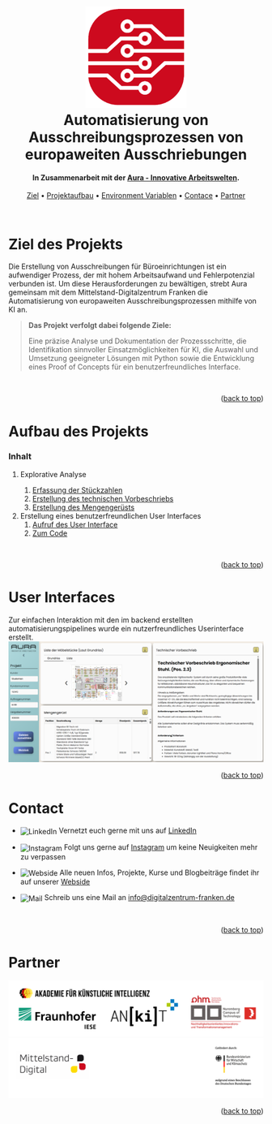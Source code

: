 <a id="readme-top"></a>

<!-- PROJECT LOGO AND TITLE-->
<h1 align="center">
  <br>
  <a href="https://github.com/fmaag/MDZ_Usecase/tree/main"><img src="images/MD_Logo.png" alt="Markdownify" width="200"></a>
  <br>
  Automatisierung von Ausschreibungsprozessen von europaweiten Ausschriebungen
  <br>
</h1>
<h4 align="center">In Zusammenarbeit mit der <a href="https://aura-gmbh.de/" target="_blank">Aura - Innovative Arbeitswelten</a>.</h4>

<!-- TABLE OF CONTENTS -->
<p align="center">
  <a href="#ziel-des-Projekts">Ziel</a> •
  <a href="#Projektaufbau">Projektaufbau</a> •
  <a href="#Projektaufbau">Environment Variablen</a> •
  <a href="#contact">Contace</a> •
  <a href="#partner">Partner</a>
</p>



<br />

<!-- ZIEL DES PROJEKTS -->
<h1>Ziel des Projekts</h1>

Die Erstellung von Ausschreibungen für Büroeinrichtungen ist ein aufwendiger Prozess, der mit hohem Arbeitsaufwand und Fehlerpotenzial verbunden ist. Um diese Herausforderungen zu bewältigen, strebt Aura gemeinsam mit dem Mittelstand-Digitalzentrum Franken die Automatisierung von europaweiten Ausschreibungsprozessen mithilfe von KI an.

> **Das Projekt verfolgt dabei folgende Ziele:**
>
>Eine präzise Analyse und Dokumentation der Prozessschritte, die Identifikation sinnvoller Einsatzmöglichkeiten für KI, die Auswahl und Umsetzung geeigneter Lösungen mit Python sowie die Entwicklung eines Proof of Concepts für ein benutzerfreundliches Interface.


<br>
<p align="right">(<a href="#readme-top">back to top</a>)</p>

<!-- AUFBAU DES PROJEKTS -->
<h1>Aufbau des Projekts</h1>

### Inhalt

<ol>
  <li>Explorative Analyse</li>
    <ol>
      <li><a href="Explore\Grundriss">Erfassung der Stückzahlen</a></li>
      <li><a href="Explore\Technischer_Vorbeschrieb">Erstellung des technischen Vorbeschriebs</a></li>
      <li><a href="Explore\Mengengeruest">Erstellung des Mengengerüsts</a></li>
    </ol>
  </li>
  <li>Erstellung eines benutzerfreundlichen User Interfaces
    <ol>
      <li><a href="#Aufruf-des-User-Interface">Aufruf des User Interface</a></li>
      <li><a href="my_app">Zum Code</a></li>
    </ol>
  </li>
</ol>


<br>
<p align="right">(<a href="#readme-top">back to top</a>)</p>

<!-- Aufruf des User Interface -->
<h1>User Interfaces</h1>
Zur einfachen Interaktion mit den im backend erstellten automatisierungspipelines wurde ein nutzerfreundliches Userinterface erstellt.

<img src="images/Interface.png" alt="Markdownify">



<br>
<p align="right">(<a href="#readme-top">back to top</a>)</p>


<!-- CONTACT -->
<h1>Contact</h1>

* <p align="left">
    <img align="center" src="https://raw.githubusercontent.com/rahuldkjain/github-profile-readme-generator/master/src/images/icons/Social/linked-in-alt.svg" alt="LinkedIn" height="30" width="40"/>
  Vernetzt euch gerne mit uns auf <a href="https://linkedin.com/in/mittelstand-digital-zentrum-franken">LinkedIn</a>
</p>

* <p align="left">
    <img align="center" src="https://raw.githubusercontent.com/rahuldkjain/github-profile-readme-generator/master/src/images/icons/Social/instagram.svg" alt="Instagram" height="30" width="40" />
  Folgt uns gerne auf <a href="https://instagram.com/mittelstand_digital_franken">Instagram</a> um keine Neuigkeiten mehr zu verpassen
</p>

* <p align="left">
    <img align="center" src="https://raw.githubusercontent.com/rahuldkjain/github-profile-readme-generator/master/src/images/icons/Social/rss.svg" alt="Webside" height="30" width="40" />
  Alle neuen Infos, Projekte, Kurse und Blogbeiträge findet ihr auf unserer <a href="https://digitalzentrum-franken.de/">Webside</a>
</p>

* <p align="left">
    <img align="center" src="https://cdn-icons-png.flaticon.com/128/10804/10804813.png" alt="Mail" height="40" width="40" />
  Schreib uns eine Mail an <a href="mailto:info@digitalzentrum-franken.de">info@digitalzentrum-franken.de</a>
</p>

<br />
<p align="right">(<a href="#readme-top">back to top</a>)</p>


<!-- PARTNER -->
<h1>Partner</h1>
<img src="images/Partner.png" alt="Logos">
<img src="images/Bundesministerium.png" alt="Logos">

<br />
<p align="right">(<a href="#readme-top">back to top</a>)</p>
